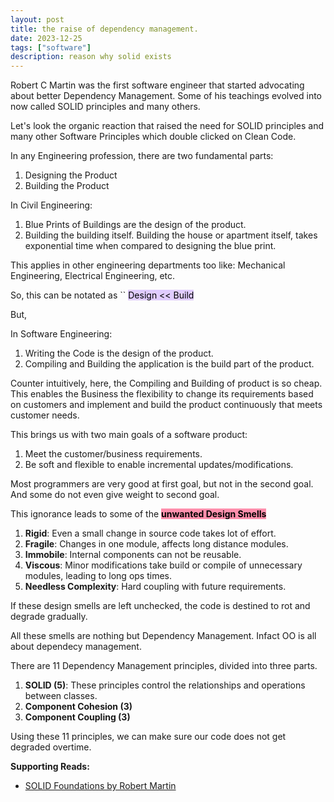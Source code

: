 ```yaml
---
layout: post
title: the raise of dependency management.
date: 2023-12-25
tags: ["software"]
description: reason why solid exists
---
```


Robert C Martin was the first software engineer that started advocating about better Dependency Management. Some of his teachings evolved into now called SOLID principles and many others.

Let's look the organic reaction that raised the need for SOLID principles and many other Software Principles which double clicked on Clean Code.

In any Engineering profession, there are two fundamental parts:
1. Designing the Product
2. Building the Product

In Civil Engineering:
1. Blue Prints of Buildings are the design of the product.
2. Building the building itself.
Building the house or apartment itself, takes exponential time when compared to designing the blue print.

This applies in other engineering departments too like: Mechanical Engineering, Electrical Engineering, etc.

So, this can be notated as
``
<mark style="background: #D2B3FFA6;">Design << Build</mark>

But,

In Software Engineering:
1. Writing the Code is the design of the product.
2. Compiling and Building the application is the build part of the product.

Counter intuitively, here, the Compiling and Building of product is so cheap.
This enables the Business the flexibility to change its requirements based on customers and implement and build the product continuously that meets customer needs.

This brings us with two main goals of a software product:
1. Meet the customer/business requirements.
2. Be soft and flexible to enable incremental updates/modifications.

Most programmers are very good at first goal, but not in the second goal.
And some do not even give weight to second goal.

This ignorance leads to some of the **<mark style="background: #FF5582A6;">unwanted Design Smells</mark>**
1. **Rigid**: Even a small change in source code takes lot of effort.
2. **Fragile**: Changes in one module, affects long distance modules.
3. **Immobile**: Internal components can not be reusable.
4. **Viscous**: Minor modifications take build or compile of unnecessary modules, leading to long ops times.
5. **Needless Complexity**: Hard coupling with future requirements.

If these design smells are left unchecked, the code is destined to rot and degrade gradually.

All these smells are nothing but Dependency Management. Infact OO is all about dependecy  management.

There are 11 Dependency Management principles, divided into three parts.
1. **SOLID (5)**: These principles control the relationships and operations between classes.
2. **Component Cohesion (3)**
3. **Component Coupling (3)**

Using these 11 principles, we can make sure our code does not get degraded overtime.

**Supporting Reads:**
+ [SOLID Foundations by Robert Martin](https://learning.oreilly.com/videos/clean-code-fundamentals/9780134661742/9780134661742-code_01_08_00/)